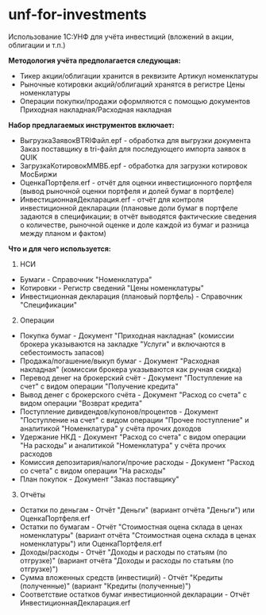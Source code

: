 # unf-for-investments
Использование 1С:УНФ для учёта инвестиций (вложений в акции, облигации и т.п.)

**Методология учёта предполагается следующая:**
* Тикер акции/облигации хранится в реквизите Артикул номенклатуры
* Рыночные котировки акций/облигаций хранятся в регистре Цены номенклатуры
* Операции покупки/продажи оформляются с помощью документов Приходная накладная/Расходная накладная

**Набор предлагаемых инструментов включает:**
* ВыгрузкаЗаявокВTRIФайл.epf - обработка для выгрузки документа Заказ поставщику в tri-файл для последующего импорта заявок в QUIK
* ЗагрузкаКотировокММВБ.epf - обработка для загрузки котировок МосБиржи
* ОценкаПортфеля.erf - отчёт для оценки инвестиционного портфеля (вывод рыночной оценки портфеля и долей бумаг в портфеле)
* ИнвестиционнаяДекларация.erf - отчёт для контроля инвестиционной декларации (плановые доли бумаг в портфеле задаются в спецификации; в отчёт выводятся фактические сведения о количестве, рыночной оценке и доле каждой из бумаг и разница между планом и фактом)

**Что и для чего используется:**
1. НСИ
* Бумаги - Справочник "Номенклатура"
* Котировки - Регистр сведений "Цены номенклатуры"
* Инвестиционная декларация (плановый портфель) - Справочник "Спецификации"
2. Операции
* Покупка бумаг - Документ "Приходная накладная" (комиссии брокера указываются на закладке "Услуги" и включаются в себестоимость запасов)
* Продажа/погашение/выкуп бумаг - Документ "Расходная накладная" (комиссии брокера указываются как ручная скидка)
* Перевод денег на брокерский счёт - Документ "Поступление на счет" с видом операции "Получение кредита"
* Вывод денег с брокерского счёта - Документ "Расход со счета" с видом операции "Возврат кредита"
* Поступление дивидендов/купонов/процентов - Документ "Поступление на счет" с видом операции "Прочее поступление" и аналитикой "Номенклатура" у счёта прочих доходов 
* Удержание НКД - Документ "Расход со счета" с видом операции "На расходы" и аналитикой "Номенклатура" у счёта прочих расходов
* Комиссия депозитария/налоги/прочие расходы - Документ "Расход со счета" с видом операции "На расходы"
* План покупок - Документ "Заказ поставщику"
3. Отчёты
* Остатки по деньгам - Отчёт "Деньги" (вариант отчёта "Деньги") или ОценкаПортфеля.erf
* Остатки по бумагам - Отчёт "Стоимостная оцена склада в ценах номенклатуры" (вариант отчёта "Стоимостная оцена склада в ценах номенклатуры") или ОценкаПортфеля.erf
* Доходы/расходы - Отчёт "Доходы и расходы по статьям (по отгрузке)" (вариант отчёта "Доходы и расходы по статьям (по отгрузке)")
* Сумма вложенных средств (инвестиций) - Отчёт "Кредиты (полученные)" (вариант "Кредиты (полученные)")
* Соответствие остатков бумаг инвестиционной декларации - Отчёт ИнвестиционнаяДекларация.erf
